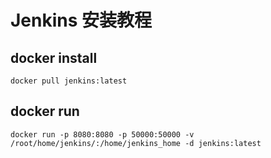 # Jenkins 安装教程

## docker install 

```
docker pull jenkins:latest
```

## docker run

```
docker run -p 8080:8080 -p 50000:50000 -v /root/home/jenkins/:/home/jenkins_home -d jenkins:latest
```
